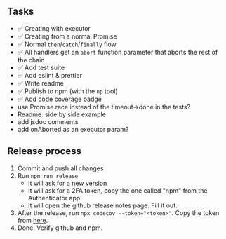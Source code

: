 <!-- prettier-ignore -->
## Tasks

- ✅ Creating with executor
- ✅ Creating from a normal Promise
- ✅ Normal `then`/`catch`/`finally` flow
- ✅ All handlers get an `abort` function parameter that aborts the rest of the chain
- ✅ Add test suite
- ✅ Add eslint & prettier
- ✅ Write readme
- ✅ Publish to npm (with the `np` tool)
- ✅ Add code coverage badge
- use Promise.race instead of the timeout->done in the tests?
- Readme: side by side example
- add jsdoc comments
- add onAborted as an executor param?

## Release process

1. Commit and push all changes
1. Run `npm run release`
   - It will ask for a new version
   - It will ask for a 2FA token, copy the one called "npm" from the Authenticator app
   - It will open the github release notes page. Fill it out.
1. After the release, run `npx codecov --token="<token>"`. Copy the token from [here](https://codecov.io/gh/zordone/abortable-promise-chain/settings).
1. Done. Verify github and npm.
